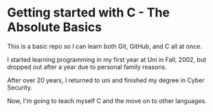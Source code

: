 Getting started with C - The Absolute Basics
============================================

This is a basic repo so I can learn both Git, GitHub, and C all at once.

I started learning programming in my first year at Uni in Fall, 2002, but dropped out after a year due to personal family reasons.

After over 20 years, I returned to uni and finished my degree in Cyber Security.

Now, I'm going to teach myself C and the move on to other languages.

